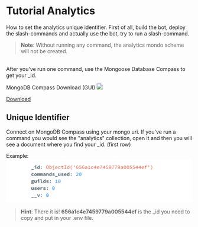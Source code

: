 # Tutorial Analytics
How to set the analytics unique identifier.
First of all, build the bot, deploy the slash-commands and actually use the bot, try to run a slash-command.
<br />

>  **Note**: Without running any command, the analytics mondo scheme will not be created.

<br /> 
After you've run one command, use the Mongoose Database Compass to get your _id.

MongoDB Compass Download (GUI) 
<img src="https://webimages.mongodb.com/_com_assets/icons/mdb_backup.svg" width=30 />

[Download](https://www.mongodb.com/try/download/compass)
 
## Unique Identifier
 Connect on MongoDB Compass using your mongo uri.
 If you've run a command you would see the "analytics" collection, open it and then you will see a document where you find your _id. (first row)

Example:
<img src="./assets/github/id-analytics.png" width="1024" />
>  **Hint**: There it is! **656a1c4e7459779a005544ef** is the _id you need to copy and put in your .env file.

  